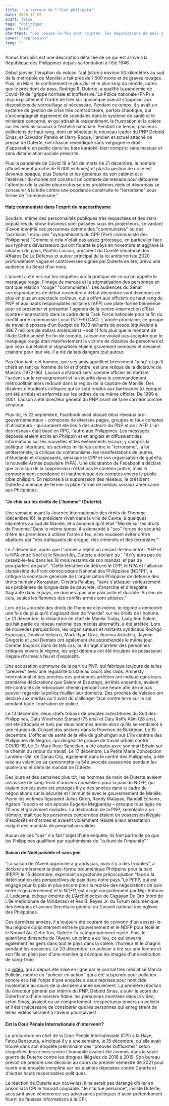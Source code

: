 ```yaml
---
title: "La terreur de l'État philippin?"
date: 2020-12-29
draft: false
tags: "Politique"
geo: "Asie"
shorttext: "Les cessez-le-feu sont rejetés, les négociations de paix y sont soumises et la situation des droits de l'homme devient chaque jour plus désolée."
cover: "repression"
lang: fr
---
```


Annus horribilis est une description détaillée de ce qui est arrivé à la République des Philippines depuis sa fondation à l'été 1946.

Début janvier, l'éruption du volcan Taal (situé à environ 50 kilomètres au sud de la métropole de Manille) a fait près de 1 500 morts et de graves ravages. Puis, en Mars, le confinement le plus dur et le plus long du monde, après que le président du pays, Rodrigo R. Duterte, a qualifié la pandémie de Covid-19 de "grippe normale et inoffensive."La Police nationale (PNP) a reçu explicitement l'ordre de tirer sur quiconque oserait s'opposer aux dispositions de verrouillage si nécessaire. Pendant ce temps, il y avait un système de gestion de crise très contradictoire, parfois chaotique, qui s'accompagnait également de scandales dans le système de santé et le ministère concerné, et qui attisait le ressentiment, la frustration et la colère sur les médias sociaux à l'échelle nationale. Pendant ce temps, plusieurs politiciens de haut rang, dont un sénateur, le nouveau leader du PNP Debold Sinas, et Salvador Panelo et Harry Roque, l'ancien et actuel attaché de presse de Duterte, ont chacun revendiqué sans vergogne le droit d'apparaître en public dans les bars karaoké-bien compris: sans masque et sans distanciation sociale prescrite.

Plus la pandémie de Covid 19 a fait de morts (le 21 décembre, le nombre officiellement proche de 9 000 victimes) et plus la gestion de crise est devenue opaque, plus Duterte et les généraux de son cabinet et à l'extérieur du monde ont construit un contexte de menace pour détourner l'attention de la vallée pleurnicheuse des problèmes réels et désormais se consacrer à la lutte contre une popdance construite-le "terrorisme" sous forme de "communisme."

#### Hatz communiste dans l'esprit du maccarthysme

Soudain, même des personnalités publiques très respectées et des stars populaires du show-business sont passées sous les projecteurs, se vantant d'avoir identifié ces personnes comme des "communistes" ou des "partisans" et/ou des "sympathisants du CPP (Parti communiste des Philippines)."Comme si cela n'était pas assez grotesque, en particulier face aux typhons dévastateurs qui ont fouetté le pays en novembre et aggravé la situation du pays, Panfilo Lacson, président du Comité sénatorial des Affaires De La Défense et auteur principal de la loi antiterroriste 2020 profondément vague et controversée signée par Duterte en été, prévu une audience du Sénat d'un mois.

L'accent a été mis sur les enquêtes sur la pratique de ce qu'on appelle le marquage rouge, l'image de marque et la stigmatisation des personnes en tant que relation "rouge" "communistes". Les audiences du Sénat correspondantes de début novembre à début décembre sont devenues de plus en plus un spectacle coûteux, qui a offert aux officiers de haut rang du PNP et aux hauts responsables militaires (AFP) une plate-forme bienvenue pour se présenter et présenter l'agenda de la contre-insurrection d'État (contre-insurrection) dans le cadre de la Task Force nationale pour la fin du conflit armé communiste Local (NTF-ELCAC). L'année prochaine, ce groupe de travail disposera d'un budget de 19,13 milliards de pesos (équivalent à 396,7 millions de dollars américains) – soit 11 fois plus que le montant de l'Aide Cette année! En fin de compte, Lacson ne voulait pas accepter que le marquage rouge était manifestement la victime de dizaines de personnes et que ceux qui étaient si stigmatisés étaient gravement menacés et devaient craindre pour leur vie. Il a nié de tels dangers tout autour.

Pas étonnant: cet homme, que ses amis appellent brièvement "ping" et qu'il chérit en tant qu'homme de loi et d'ordre, est une relique de la dictature de Marcos (1972-86). Lacson a d'abord servi comme officier en mettant l'accent sur le renseignement et la sécurité dans le commandement métropolitain alors redouté dans la région de la capitale de Manille. Des dizaines d'étudiants critiques qui se sont rendus aux barricades à l'époque ont été arrêtés et enfermés sur les ordres de ce même officier. De 1999 à 2001, Lacson a été directeur général du PNP avant de faire carrière comme sénateur.

Plus tôt, le 22 septembre, Facebook avait bloqué deux réseaux pro-gouvernementaux - composés de diverses pages, groupes et faux comptes d'utilisateurs - qui auraient été liés à des acteurs du PNP et de L'AFP. L'un des réseaux était basé en RPC, l'autre aux Philippines. Les messages déposés étaient écrits en Philippin et en anglais et diffusaient des informations sur les nouvelles et les événements locaux, y compris la politique intérieure, les activités militaires contre le "terrorisme", la loi antiterroriste, la critique du communisme, les manifestations de jeunes, d'étudiants et d'opposants, ainsi que le CPP et son organisation de guérilla, la nouvelle Armée populaire (NPA). Une déclaration de Facebook a déclaré que la raison de la suppression n'était pas le contenu publié, mais le comportement coordonné et inauthentique des comptes envers le public cible philippin. En réponse à la suppression des réseaux, le président Duterte a menacé de fermer la plate-forme de médias sociaux américaine aux Philippines.

#### "Je chie sur les droits de L'homme" (Duterte)

Une semaine avant la Journée Internationale des droits de l'homme (décembre 10), le président vivait dans la ville de Cavite, à quelques kilomètres au sud de Manille, et a annoncé qu'il était "Merde sur les droits de l'homme."Dans le même temps, il a demandé à "ses" forces de sécurité d'être les premières à utiliser l'arme à feu, elles voulaient éviter d'être abattues par "des trafiquants de drogue, des criminels et des terroristes."

Le 7 décembre, après que L'armée a rejeté un cessez-le-feu entre L'AFP et le NPA entre Noël et le Nouvel An, Duterte a déclaré qu ' "il n'y aura pas de cessez-le-feu dans les 18 mois restants de son mandat. et pas de pourparlers de paix". "Cette tentative de détruire le CPP, le NPA et l'alliance clandestine du Front démocratique National des Philippines (NDFP)", a critiqué la secrétaire générale de L'organisation Philippine de défense des droits humains Karapatan, Cristina Palabay, "sans s'attaquer sérieusement aux problèmes de longue date de pauvreté, d'anarchie et d'inégalité flagrante dans le pays, ne donnera pas une paix juste et durable. Au lieu de cela, seules les flammes des conflits armés sont attisées."

Lors de la Journée des droits de l'homme elle-même, le régime a démontré une fois de plus qu'il s'agissait bien de "merde" sur les droits de l'homme. Le 10 décembre, la rédactrice en chef de Manila Today, Lady Ann Salem, qui fait partie du réseau national des médias alternatifs, a été arrêtée. Lors de nouvelles perquisitions, les organisateurs et militants syndicaux Rodrigo Esperago, Denisse Velasco, Mark Ryan Cruz, Romina Astudillo, Jaymie Gregorio et Joel Demate ont également été appréhendés le même jour. Comme toujours dans de tels cas, où il s'agit d'arrêter des personnes critiques envers le régime, les sept détenus ont été inculpés de possession illégale d'armes à feu et d'explosifs.

Une accusation commune de la part du PNP, qui fabrique toujours de telles "preuves" avec une régularité brutale au cours des raids. Amnesty International et des proches des personnes arrêtées ont indiqué dans leurs premières déclarations que Salem et Esparago, arrêtés ensemble, avaient été contraints de rebrousser chemin pendant une heure afin de ne pas pouvoir regarder la police fouiller leur domicile. Des proches de Velasco ont déclaré aux médias qu'il avait dû s'allonger face contre terre sur le sol pendant toute l'opération de police.

Le 13 décembre, deux chefs tribaux de peuples autochtones du Sud des Philippines, Datu Winefredo Sumael (75 ans) et Datu Raffy Alim (28 ans), ont été attaqués et tués par deux hommes armés alors qu'ils se rendaient à une réunion du Conseil des anciens dans la Province de Bukidnon. Le 15 décembre, L'officier de santé de la ville de guihulngan sur L'île centrale des Philippines de Negros, qui dirigeait le groupe de travail urbain contre COVID-19, Le Dr Mary Rose Sancelan, a été abattu avec son mari Edwin sur le chemin du retour du travail. Le 17 décembre, La Petite Maria Concepcion Landero-Ole, de Danao City, également dans le centre des Philippines, a été tuée au volant de sa camionnette-la 54e avocate assassinée pendant les quatre ans et demi de mandat de Duterte.

Des jours et des semaines plus tôt, les hommes de main de Duterte avaient assassiné de sang-froid d'anciens conseillers pour la paix du NDFP, qui étaient censés avoir été protégés il y a des années dans le cadre de négociations sur la sécurité et l'immunité avec le gouvernement de Manille. Parmi les victimes figuraient Julius Giron, Randy Malayao, Randall Echanis, Agaton Topacio et son épouse Eugenia Magpantay – presque tous âgés de 70 ans et gravement malades. La déclaration de la PNP, semblable à un trémolo, était que les personnes concernées étaient en possession illégale d'explosifs et d'armes et avaient violemment résisté à leur arrestation malgré des mandats de perquisition valides.

Aucun de ces "cas" n'a fait l'objet d'une enquête; ils font partie de ce que les Philippines qualifient par euphémisme de "culture de l'impunité"."

#### Saison de Noël paisible et sans joie

"La saison de l'Avent approche à grands pas, mais il y a des troubles", a déclaré amèrement la plate-forme œcuménique Philippine pour la paix (PEPP) le 15 décembre, exprimant sa profonde préoccupation "face à la détérioration des perspectives de paix dans notre pays."Le PEPP, qui est engagé pour la paix et plus encore pour la reprise des négociations de paix entre le gouvernement et le NDFP, est dirigé conjointement par Mgr Antonio J. Ledesma, évêque émérite de L'Archidiocèse de Cagayan De Oro (nord de L'île méridionale de Mindanao) et Rex B. Reyes Jr. du Forum œcuménique des évêques et ancien Secrétaire général du Conseil national des églises des Philippines.

Ces dernières années, il a toujours été courant de convenir d'un cessez-le-feu négocié conjointement entre le gouvernement et le NDFP pour Noël et le Nouvel An. Cette fois, Duterte l'a catégoriquement rejeté. Puis, le quatrième dimanche de l'Avent, un crime a eu lieu, ce qui enverra également les gens dans tout le pays dans la colère, l'horreur et le chagrin pendant les vacances. Le 20 décembre, un policier a tiré sur une femme et son fils en plein jour d'une manière qui évoque les images d'une exécution de sang-froid.

La [vidéo](https://www.facebook.com/manilabulletin/videos/1347476505602560/ "Cop in viral Tarlac shooting surrenders (Facebook)"), qui a depuis été mise en ligne par le journal très médiatisé Manila Bulletin, montre un "policier en action" qui a été suspendu pour pollution sonore et a fait l'objet d'une enquête à deux reprises pour homicide involontaire au cours de la dernière année seulement. La première réaction du directeur général par intérim du PNP, Debold Sinas, a suivi le score du Dutertismo d'une manière fidèle: les personnes montrées dans la vidéo, selon Sinas, avaient eu un comportement irrespectueux envers un policier et il était nécessaire de considérer que les personnes qui enregistrent de telles vidéos seraient à l'avenir poursuivies!

#### Est la Cour Pénale Internationale d'intervenir?

La procureure en chef de la Cour Pénale Internationale (CPI) à la Haye, Fatou Bensouda, a indiqué il y a une semaine, le 15 décembre, qu'elle avait trouvé dans son enquête préliminaire des "preuves suffisantes" selon lesquelles des crimes contre l'humanité avaient été commis dans la seule guerre de Duterte contre les drogues illégales de 2016 à 2019. Son bureau prévoit de prendre une décision au cours du premier semestre de 2021 pour ouvrir une enquête complète sur les plaintes déposées contre Duterte et d'autres hauts responsables politiques.

La réaction de Duterte aux nouvelles: il ne serait pas dérangé d'aller en prison si la CPI le trouvait coupable. "Je n'ai tué personne", insiste Duterte, accusant avec véhémence ses adversaires politiques d'avoir prétendument fourni de fausses informations à la CPI.
